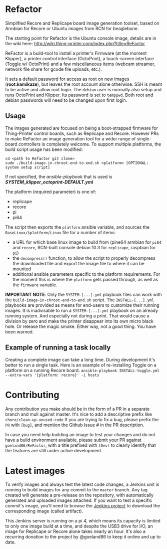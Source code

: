 # Refactor
Simplified Recore and Replicape board image generation toolset, based on Armbian for Recore or Ubuntu images from RCN for beaglebone.

The starting point for Refactor is the Ubuntu console image, details are in the wiki here:
http://wiki.thing-printer.com/index.php?title=ReFactor

ReFactor is a build-tool to install a printer's Firmware (at the moment Klipper), a printer control interface (OctoPrint), a touch-screen interface (Toggle w/ OctoPrint) and a few miscellaneous items (webcam streamer, network file share for gcode file uploads, etc.).

It sets a default password for access as root on new images (**root:kamikaze**), but leaves the root account alone otherwise.
SSH is meant to be active and allow root login. The `debian` user is normally also setup and runs OctoPrint and Klipper. Its password is set to `temppwd`. Both root and debian passwords will need to be changed upon first login.

## Usage
The images generated are focused on being a boot-strapped firmware for Thing-Printer control boards, such as Replicape and Recore. However PRs to make ReFactor an image generation tool for a wider range of single-board controllers is completely welcome. To support multiple platforms, the build script usage has been modified:
```
cd <path to Refactor git clone>
sudo ./build-image-in-chroot-end-to-end.sh <platform> [OPTIONAL: system setup script]
```
If not specified, the _ansible-playbook_ that is used is ___SYSTEM_klipper_octoprint-DEFAULT.yml___

The platform (required parameter) is one of:
 * replicape
 * recore
 * pi
 * pi64

The script then exports the `platform` ansible variable, and sources the `BaseLinux/$platform/Linux` file for a number of items:
* a URL for which base linux image to build from (pine64 armbian for `pi64` and `recore`, RCN-built console debian 10.3 for `replicape`, raspbian for `pi`)
* the `decompress()` function, to allow the script to properly decompress the downloaded file and export the image file to where it can be mounted
* additional ansible parameters specific to the platform requirements. For the moment this is where the `platform` gets passed through, as well as the `firmware` variable.

**IMPORTANT NOTE**: Only the `SYSTEM-[...].yml` playbook files can work with the `build-image-in-chroot-end-to-end.sh` script. The `INSTALL-[...].yml` playbooks are provided as means for end-users to customize their running images. It is inadvisable to run a `SYSTEM-[...].yml` playbook on an already running system. And especially not during a print. That would cause a division by zero and make the printer disappear into its own micro black hole. Or release the magic smoke. Either way, not a good thing. You have been warned.

## Example of running a task locally
Creating a complete image can take a long time. During development it's better to run a single task.
Here is an example of re-installing Toggle on a platform on a running Recore board.
`ansible-playbook INSTALL-toggle.yml --extra-vars '{platform: recore}' -i hosts`

# Contributing
Any contribution you make should be in the form of a PR in a separate branch and mull against master.
It's nice to add a descriptive prefix like `chore/clean-up-unused-code`
If you are trying to fix a bug, please prefix the `PR` with `[bug]`, and mention the Github Issue # in the PR description.

In case you need help building an image to test your changes and do not have a build environment available, please submit your PR against `goeland86/ReFactor`, with a title prefixed with `[Dev]` to clearly identify that the features are still under active development.

# Latest images
To verify images and always test the latest code changes, a Jenkins unit is running to build images for any commit to the `master` branch.
Any tag created will generate a pre-release on the repository, with automatically generated and uploaded images attached.
If you want to test a specific commit's image, you'll need to browse the [Jenkins project](https://goeland86.hopto.org/job/IntelligentAgent-master-ReFactor/) to download the corresponding image (called artifact).

This Jenkins server is running on a pi 4, which means its capacity is limited to only one image build at a time, and despite the USB3 drive for I/O, an image for Replicape or Recore alone takes nearly an hour. It's also a recurring donation to the project by @goeland86 to keep it online and up to date.
